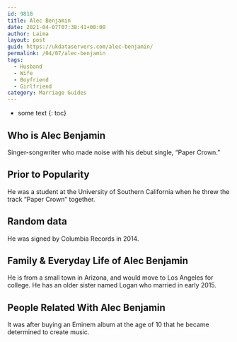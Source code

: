```yaml
---
id: 9818
title: Alec Benjamin
date: 2021-04-07T07:38:41+00:00
author: Laima
layout: post
guid: https://ukdataservers.com/alec-benjamin/
permalink: /04/07/alec-benjamin
tags:
  - Husband
  - Wife
  - Boyfriend
  - Girlfriend
category: Marriage Guides
---
```


* some text
{: toc}


## Who is Alec Benjamin
                  
                  
                  
Singer-songwriter who made noise with his debut single, &#8220;Paper Crown.&#8221;
                  
              
            
              
            
                
                
                
## Prior to Popularity
                  
                  
                  
He was a student at the University of Southern California when he threw the track &#8220;Paper Crown&#8221; together.
                  
              
            
              
            
                
                
                
## Random data
                  
                  
                  
He was signed by Columbia Records in 2014.
                  
              
            
              
            
                
                
                
## Family & Everyday Life of Alec Benjamin
                  
                  
                  
He is from a small town in Arizona, and would move to Los Angeles for college. He has an older sister named Logan who married in early 2015.
                  
              
            
              
            
                
                
                
## People Related With Alec Benjamin
                  
                  
                  
It was after buying an Eminem album at the age of 10 that he became determined to create music.
                  
              
            
              
            
                
              
            
              
              
            
            
              
            
          
          
          